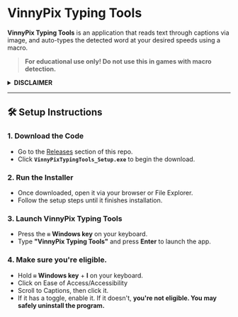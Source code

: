 # VinnyPix Typing Tools

**VinnyPix Typing Tools** is an application that reads text through captions via image, and auto-types the detected word at your desired speeds using a macro.

>  **For educational use only! Do not use this in games with macro detection.**

<details>
  <summary><strong>DISCLAIMER</strong></summary>

- **DO NOT USE THIS SCRIPT IN GAMES WITH MACRO DETECTION** (e.g. *Spelling Bee* by Bean's Can).
- This software is provided **"as is"**, without warranty of any kind.
- By using this script, **you accept full responsibility** for any consequences.
- This project was tested in *Scary Spelling*, which currently has no macro detection.
- This ISN'T a virus, run it through https://tria.ge or a virtual machine if you're paranoid.

</details>

---

## 🛠 Setup Instructions

### 1. Download the Code
- Go to the [Releases](../../releases) section of this repo.
- Click **`VinnyPixTypingTools_Setup.exe`** to begin the download.

### 2. Run the Installer
- Once downloaded, open it via your browser or File Explorer.
- Follow the setup steps until it finishes installation.

### 3. Launch VinnyPix Typing Tools
- Press the `⊞` **Windows key** on your keyboard.
- Type **"VinnyPix Typing Tools"** and press **Enter** to launch the app.

### 4. Make sure you're eligible.
- Hold `⊞` **Windows key** + **I** on your keyboard.
- Click on Ease of Access/Accessibility
- Scroll to Captions, then click it.
- If it has a toggle, enable it. If it doesn't, **you're not eligible. You may safely uninstall the program.**
